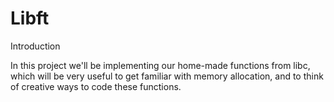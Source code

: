 # Libft

Introduction

In this project we'll be implementing our home-made functions from libc, which will be very useful to get familiar with memory allocation, and to think of creative ways to code these functions.
